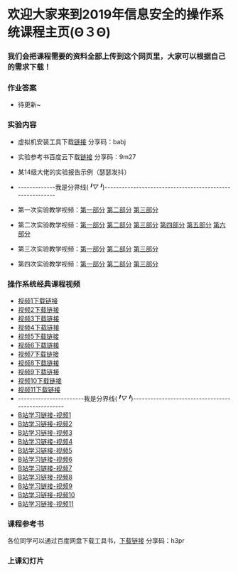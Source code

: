 # 欢迎大家来到2019年信息安全的操作系统课程主页(Θ３Θ)
###    我们会把课程需要的资料全部上传到这个网页里，大家可以根据自己的需求下载！




### 作业答案
* 待更新~


### 实验内容
* 虚拟机安装工具下载[链接](https://pan.baidu.com/s/1gRavuxQPG9IkbA9p9bjRHA "Title") 分享码：babj
* 实验参考书百度云下载[链接](https://pan.baidu.com/s/1sYXX7bf7w_HFtVfU0nBxgg "Title") 分享码：9m27
* 某14级大佬的实验报告示例（瑟瑟发抖）

* -------------我是分界线(*╹▽╹*)---------------------------------------------------------

* 第一次实验教学视频：[第一部分](https://www.bilibili.com/video/av32411771/?p=1 "Title") [第二部分](https://www.bilibili.com/video/av32411771/?p=2 "Title") [第三部分](https://www.bilibili.com/video/av32411771/?p=3 "Title")
* 第二次实验教学视频：[第一部分](https://www.bilibili.com/video/av32411771/?p=4 "Title") [第二部分](https://www.bilibili.com/video/av32411771/?p=5 "Title") [第三部分](https://www.bilibili.com/video/av32411771/?p=6 "Title") [第四部分](https://www.bilibili.com/video/av32411771/?p=7 "Title") [第五部分](https://www.bilibili.com/video/av32411771/?p=8 "Title") [第六部分](https://www.bilibili.com/video/av32411771/?p=9 "Title")
* 第三次实验教学视频：[第一部分](https://www.bilibili.com/video/av32411771/?p=10 "Title") [第二部分](https://www.bilibili.com/video/av32411771/?p=11 "Title") [第三部分](https://www.bilibili.com/video/av32411771/?p=12 "Title")
* 第四次实验教学视频：[第一部分](https://www.bilibili.com/video/av32411771/?p=13 "Title") [第二部分](https://www.bilibili.com/video/av32411771/?p=14 "Title") [第三部分](https://www.bilibili.com/video/av32411771/?p=15 "Title")



### 操作系统经典课程视频
* [视频1下载链接](https://github.com/yankaixie13/Operating-System-2018/tree/master/Videos/Hardware%20and%20Operating%20System%20Basic/ "Title") 
* [视频2下载链接](https://github.com/yankaixie13/Operating-System-2018/blob/master/Videos/Hardware%20and%20Operating%20System%20Basic/Hardware_and_Operating_System_basics_-_10_of_11.mp4 "Title")
* [视频3下载链接](https://github.com/yankaixie13/Operating-System-2018/blob/master/Videos/Hardware%20and%20Operating%20System%20Basic/Hardware_and_Operating_System_basics_-_10_of_11.mp4 "Title")
* [视频4下载链接](https://github.com/yankaixie13/Operating-System-2018/blob/master/Videos/Hardware%20and%20Operating%20System%20Basic/Hardware_and_Operating_System_basics_-_10_of_11.mp4 "Title")
* [视频5下载链接](https://github.com/yankaixie13/Operating-System-2018/blob/master/Videos/Hardware%20and%20Operating%20System%20Basic/Hardware_and_Operating_System_basics_-_10_of_11.mp4 "Title")
* [视频6下载链接](https://github.com/yankaixie13/Operating-System-2018/blob/master/Videos/Hardware%20and%20Operating%20System%20Basic/Hardware_and_Operating_System_basics_-_10_of_11.mp4 "Title")
* [视频7下载链接](https://github.com/yankaixie13/Operating-System-2018/blob/master/Videos/Hardware%20and%20Operating%20System%20Basic/Hardware_and_Operating_System_basics_-_10_of_11.mp4 "Title")
* [视频8下载链接](https://github.com/yankaixie13/Operating-System-2018/blob/master/Videos/Hardware%20and%20Operating%20System%20Basic/Hardware_and_Operating_System_basics_-_10_of_11.mp4 "Title")
* [视频9下载链接](https://github.com/yankaixie13/Operating-System-2018/blob/master/Videos/Hardware%20and%20Operating%20System%20Basic/Hardware_and_Operating_System_basics_-_10_of_11.mp4 "Title")
* [视频10下载链接](https://github.com/yankaixie13/Operating-System-2018/blob/master/Videos/Hardware%20and%20Operating%20System%20Basic/Hardware_and_Operating_System_basics_-_10_of_11.mp4 "Title")
* [视频11下载链接](https://github.com/yankaixie13/Operating-System-2018/blob/master/Videos/Hardware%20and%20Operating%20System%20Basic/Hardware_and_Operating_System_basics_-_10_of_11.mp4 "Title")
* -----------------------我是分界线(*╹▽╹*)--------------------------------------------------
* [B站学习链接-视频1](https://www.bilibili.com/video/av65832092/ "Title")
* [B站学习链接-视频2](https://www.bilibili.com/video/av65832092/?p=2 "Title")
* [B站学习链接-视频3](https://www.bilibili.com/video/av65832092/?p=3 "Title")
* [B站学习链接-视频4](https://www.bilibili.com/video/av65832092/?p=4 "Title")
* [B站学习链接-视频5](https://www.bilibili.com/video/av65832092/?p=5 "Title")
* [B站学习链接-视频6](https://www.bilibili.com/video/av65832092/?p=6 "Title")
* [B站学习链接-视频7](https://www.bilibili.com/video/av65832092/?p=7 "Title")
* [B站学习链接-视频8](https://www.bilibili.com/video/av65832092/?p=8 "Title")
* [B站学习链接-视频9](https://www.bilibili.com/video/av65832092/?p=9 "Title")
* [B站学习链接-视频10](https://www.bilibili.com/video/av65832092/?p=10 "Title")
* [B站学习链接-视频11](https://www.bilibili.com/video/av65832092/?p=11 "Title")

### 课程参考书

各位同学可以通过百度网盘下载工具书，[下载链接](https://pan.baidu.com/s/1f_LuPcrDBa5g1DmjPA6OWw "Title") 分享码：h3pr

### 上课幻灯片

